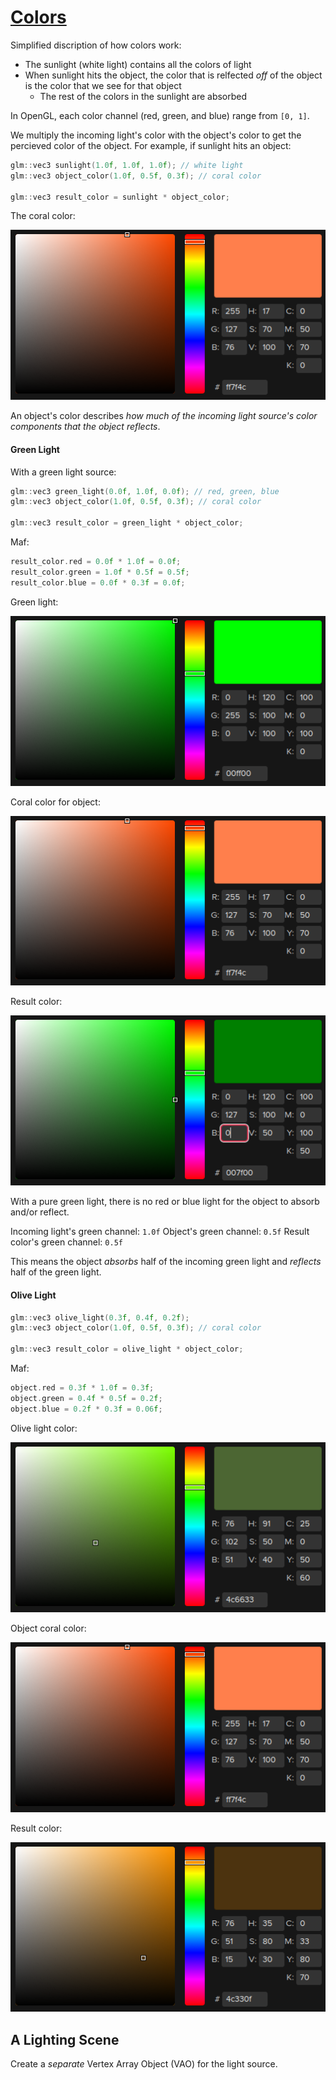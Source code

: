 # [Colors](https://learnopengl.com/Lighting/Colors)

Simplified discription of how colors work:
* The sunlight (white light) contains all the colors of light
* When sunlight hits the object, the color that is relfected *off* of the object is the color that we see for that object
  * The rest of the colors in the sunlight are absorbed

In OpenGL, each color channel (red, green, and blue) range from `[0, 1]`.

We multiply the incoming light's color with the object's color to get the percieved color of the object. For example, if sunlight hits an object:
```cpp
glm::vec3 sunlight(1.0f, 1.0f, 1.0f); // white light
glm::vec3 object_color(1.0f, 0.5f, 0.3f); // coral color

glm::vec3 result_color = sunlight * object_color;
```

The coral color:

![Coral color](images/coral_color.png)

An object's color describes *how much of the incoming light source's color components that the object reflects*.

#### Green Light

With a green light source:
```cpp
glm::vec3 green_light(0.0f, 1.0f, 0.0f); // red, green, blue
glm::vec3 object_color(1.0f, 0.5f, 0.3f); // coral color

glm::vec3 result_color = green_light * object_color;
```

Maf:
```cpp
result_color.red = 0.0f * 1.0f = 0.0f;
result_color.green = 1.0f * 0.5f = 0.5f;
result_color.blue = 0.0f * 0.3f = 0.0f;
```

Green light:

![Green light](images/green_light.png)

Coral color for object:

![Coral color](images/coral_color.png)

Result color:

![Coral color with green light](images/coral_color_green_light.png)

With a pure green light, there is no red or blue light for the object to absorb and/or reflect.

Incoming light's green channel: `1.0f`
Object's green channel: `0.5f`
Result color's green channel: `0.5f`

This means the object *absorbs* half of the incoming green light and *reflects* half of the green light.

#### Olive Light

```cpp
glm::vec3 olive_light(0.3f, 0.4f, 0.2f);
glm::vec3 object_color(1.0f, 0.5f, 0.3f); // coral color

glm::vec3 result_color = olive_light * object_color;
```

Maf:
```cpp
object.red = 0.3f * 1.0f = 0.3f;
object.green = 0.4f * 0.5f = 0.2f;
object.blue = 0.2f * 0.3f = 0.06f;
```

Olive light color:

![Olive color](images/olive_color.png)

Object coral color:

![Coral color](images/coral_color.png)

Result color:

![Coral color with olive light](images/coral_color_olive_light.png)

## A Lighting Scene

Create a *separate* Vertex Array Object (VAO) for the light source.

